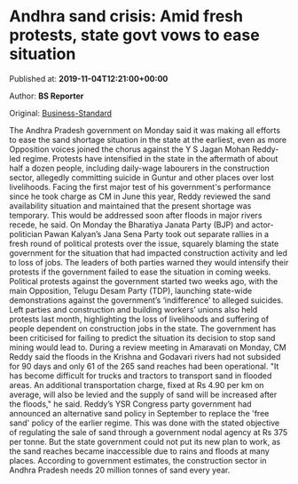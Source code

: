 
# Andhra sand crisis: Amid fresh protests, state govt vows to ease situation

Published at: **2019-11-04T12:21:00+00:00**

Author: **BS Reporter**

Original: [Business-Standard](https://www.business-standard.com/article/economy-policy/andhra-sand-crisis-amid-fresh-protests-state-govt-vows-to-ease-situation-119110401077_1.html)

The Andhra Pradesh government on Monday said it was making all efforts to ease the sand shortage situation in the state at the earliest, even as more Opposition voices joined the chorus against the Y S Jagan Mohan Reddy-led regime.
Protests have intensified in the state in the aftermath of about half a dozen people, including daily-wage labourers in the construction sector, allegedly committing suicide in Guntur and other places over lost livelihoods.
Facing the first major test of his government's performance since he took charge as CM in June this year, Reddy reviewed the sand availability situation and maintained that the present shortage was temporary. This would be addressed soon after floods in major rivers recede, he said.
On Monday the Bharatiya Janata Party (BJP) and actor-politician Pawan Kalyan’s Jana Sena Party took out separate rallies in a fresh round of political protests over the issue, squarely blaming the state government for the situation that had impacted construction activity and led to loss of jobs. The leaders of both parties warned they would intensify their protests if the government failed to ease the situation in coming weeks.
Political protests against the government started two weeks ago, with the main Opposition, Telugu Desam Party (TDP), launching state-wide demonstrations against the government’s ‘indifference’ to alleged suicides.
Left parties and construction and building workers’ unions also held protests last month, highlighting the loss of livelihoods and suffering of people dependent on construction jobs in the state. The government has been criticised for failing to predict the situation its decision to stop sand mining would lead to.
During a review meeting in Amaravati on Monday, CM Reddy said the floods in the Krishna and Godavari rivers had not subsided for 90 days and only 61 of the 265 sand reaches had been operational. "It has become difficult for trucks and tractors to transport sand in flooded areas. An additional transportation charge, fixed at Rs 4.90 per km on average, will also be levied and the supply of sand will be increased after the floods," he said.
Reddy’s YSR Congress party government had announced an alternative sand policy in September to replace the 'free sand' policy of the earlier regime. This was done with the stated objective of regulating the sale of sand through a government nodal agency at Rs 375 per tonne. But the state government could not put its new plan to work, as the sand reaches became inaccessible due to rains and floods at many places.
According to government estimates, the construction sector in Andhra Pradesh needs 20 million tonnes of sand every year.
